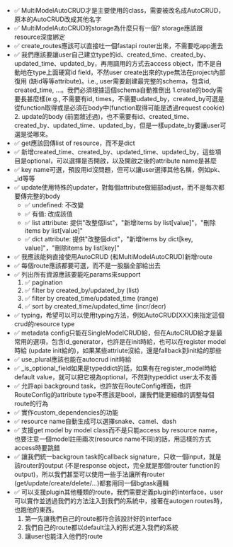 - ✅ MultiModelAutoCRUD才是主要使用的class，需要被改名成AutoCRUD，原本的AutoCRUD改成其他名字
- ✅ MultiModelAutoCRUD的storage為什麼只有一個? storage應該跟resource深度綁定
- ✅ create_routes應該可以直接吐一個fastapi router出來，不需要吃app進去
- ✅ 我們應該要讓user自己建立type的id、created_time、created_by、updated_time、updated_by，再用調用的方式去access object，而不是自動地在type上面硬寫id field，不然user create出來的type無法在project內部復用 (缺id等等attribute)。i.e., user需要創建最完整的schema，包含id, created_time, ...。我們必須根據這個schema自動推倒出
    1.create的body需要長甚麼樣(e.g., 不需要有id, times，不需要udated_by，created_by可選是從function取得或是必須在body中(function取得可能是透過request cookie)
    2. update的body (前面敘述過)，也不需要有id、created_time、created_by、updated_time、updated_by，但是一樣update_by要讓user可選是從哪來。
- ✅ get應該回傳list of resource，而不是dict
- ✅ 新增created_time、created_by、updated_time、updated_by，這些項目是optional，可以選擇是否開啟，以及開啟之後的attribute name是甚麼
- ✅ key name可選，預設用id沒問題，但可以讓user選擇其他名稱，例如pk、_id等等
- ✅ update使用特殊的updater，對每個attribute做細部adjust，而不是每次都要傳完整的body
    - ✅ undefined: 不改變
    - ✅ 有值: 改成該值
    - ✅ list attribute: 提供"改整個list"，"新增items by list[value]"，"刪除items by list[value]"
    - ✅ dict attribute: 提供"改整個dict"，"新增items by dict[key, value]"，"刪除items by list[key]"
- ✅ 我應該能夠直接使用AutoCRUD (和MultiModelAutoCRUD)新增route
- ✅ 每個route應該都要可選，而不是一股腦全部給出去
- ✅ 列出所有資源應該要能吃params來support
  1. ✅ pagination
  2. ✅ filter by created_by/updated_by (list)
  3. ✅ filter by created_time/updated_time (range)
  4. ✅ sort by created_time/updated_time (incr/decr)
- ✅ typing，希望可以可以使用typing方法，例如AutoCRUD[XXX]來指定這個crud的resource type
- ✅ metadata config只能在SingleModelCRUD給，但在AutoCRUD給才是最常用的選項，包含id_generator，也許是在init時給，也可以在register model時給 (update init給的)，如果某些attriute沒給，還是fallback到init給的那些
- ✅ use_plural應該也能在autocrud init時給
- ✅ _is_optional_field如果是typeddict的話，如果有在register_model時給default value，就可以把它視為optional，不然對typeddict user太不友善
- ✅ 允許api background task，也許放在RouteConfig裡面，也許RouteConfig的attribute type不應該是bool，讓我們能更細緻的調整每個route的行為
- ✅ 實作custom_dependencies的功能
- ✅ resource name自動生成可以選擇snake、camel、dash
- ✅ 支援get model by model class而不是只能access by resource name，也要注意一個model註冊兩次(resource name不同)的話，用這樣的方式access時要跳錯
- ✅ 讓我們統一backgroun task的callback signature，只收一個input，就是該router的output (不是response object，完全就是那個router function的output)，所以我們甚至可以使用一些手法讓所有router (get/update/create/delete/...)都套用同一個bgtask邏輯
- ✅ 可以支援plugin其他種類的route，我們需要定義plugin的interface，user可以實作並透過我們的方法注入到我們的系統中，接著在autogen routes時，也跑他的東西。
  1. 第一先讓我們自己的route都符合該設計好的interface
  2. 我們自己的route都以default注入的形式進入我們的系統
  3. 讓user也能注入他們的route
